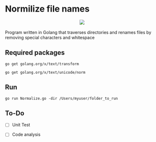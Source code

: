 # Normilize file names

<p align="center">
  <img src="https://cdn2.hubspot.net/hubfs/3917309/old-assets/old-theme/Images/golang-gopher-laptop.png">
</p>

Program written in Golang that traverses directories and renames files by removing special characters and whitespace


## Required packages

`go get golang.org/x/text/transform`


`go get golang.org/x/text/unicode/norm`

## Run

`go run Normalize.go -dir /Users/myuser/folder_to_run`


## To-Do

- [ ] Unit Test
- [ ] Code analysis


##
